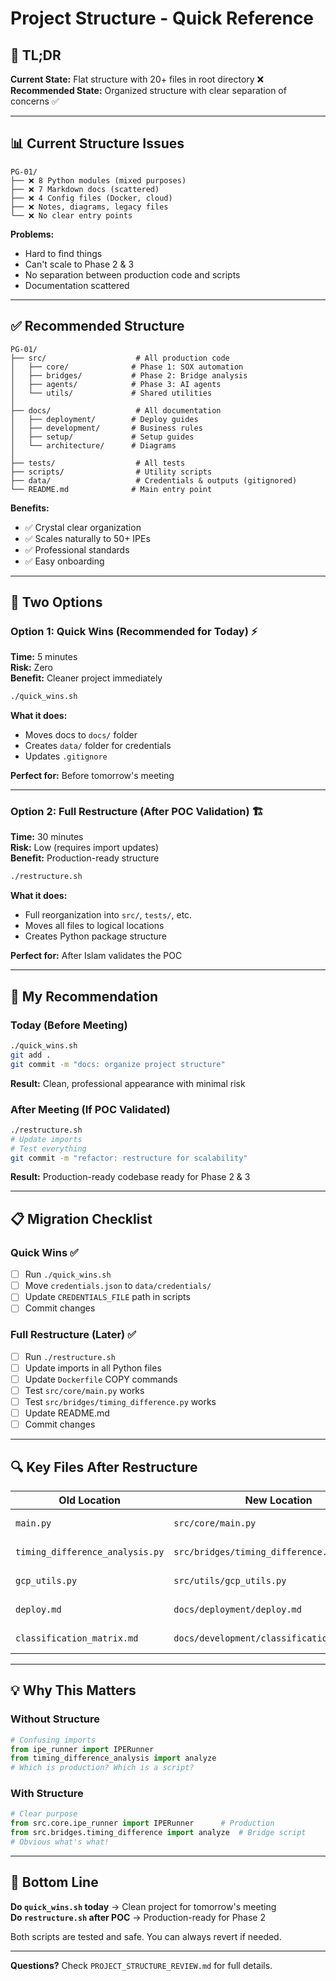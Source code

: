# Project Structure - Quick Reference

## 🎯 TL;DR

**Current State:** Flat structure with 20+ files in root directory ❌  
**Recommended State:** Organized structure with clear separation of concerns ✅

---

## 📊 Current Structure Issues

```
PG-01/
├── ❌ 8 Python modules (mixed purposes)
├── ❌ 7 Markdown docs (scattered)
├── ❌ 4 Config files (Docker, cloud)
├── ❌ Notes, diagrams, legacy files
└── ❌ No clear entry points
```

**Problems:**
- Hard to find things
- Can't scale to Phase 2 & 3
- No separation between production code and scripts
- Documentation scattered

---

## ✅ Recommended Structure

```
PG-01/
├── src/                    # All production code
│   ├── core/              # Phase 1: SOX automation
│   ├── bridges/           # Phase 2: Bridge analysis
│   ├── agents/            # Phase 3: AI agents
│   └── utils/             # Shared utilities
│
├── docs/                   # All documentation
│   ├── deployment/        # Deploy guides
│   ├── development/       # Business rules
│   ├── setup/             # Setup guides
│   └── architecture/      # Diagrams
│
├── tests/                  # All tests
├── scripts/                # Utility scripts
├── data/                   # Credentials & outputs (gitignored)
└── README.md              # Main entry point
```

**Benefits:**
- ✅ Crystal clear organization
- ✅ Scales naturally to 50+ IPEs
- ✅ Professional standards
- ✅ Easy onboarding

---

## 🚀 Two Options

### Option 1: Quick Wins (Recommended for Today) ⚡

**Time:** 5 minutes  
**Risk:** Zero  
**Benefit:** Cleaner project immediately

```bash
./quick_wins.sh
```

**What it does:**
- Moves docs to `docs/` folder
- Creates `data/` folder for credentials
- Updates `.gitignore`

**Perfect for:** Before tomorrow's meeting

---

### Option 2: Full Restructure (After POC Validation) 🏗️

**Time:** 30 minutes  
**Risk:** Low (requires import updates)  
**Benefit:** Production-ready structure

```bash
./restructure.sh
```

**What it does:**
- Full reorganization into `src/`, `tests/`, etc.
- Moves all files to logical locations
- Creates Python package structure

**Perfect for:** After Islam validates the POC

---

## 🎯 My Recommendation

### Today (Before Meeting)
```bash
./quick_wins.sh
git add .
git commit -m "docs: organize project structure"
```

**Result:** Clean, professional appearance with minimal risk

### After Meeting (If POC Validated)
```bash
./restructure.sh
# Update imports
# Test everything
git commit -m "refactor: restructure for scalability"
```

**Result:** Production-ready codebase ready for Phase 2 & 3

---

## 📋 Migration Checklist

### Quick Wins ✅
- [ ] Run `./quick_wins.sh`
- [ ] Move `credentials.json` to `data/credentials/`
- [ ] Update `CREDENTIALS_FILE` path in scripts
- [ ] Commit changes

### Full Restructure (Later) ✅
- [ ] Run `./restructure.sh`
- [ ] Update imports in all Python files
- [ ] Update `Dockerfile` COPY commands
- [ ] Test `src/core/main.py` works
- [ ] Test `src/bridges/timing_difference.py` works
- [ ] Update README.md
- [ ] Commit changes

---

## 🔍 Key Files After Restructure

| Old Location | New Location | Purpose |
|--------------|--------------|---------|
| `main.py` | `src/core/main.py` | SOX orchestrator |
| `timing_difference_analysis.py` | `src/bridges/timing_difference.py` | Bridge analysis |
| `gcp_utils.py` | `src/utils/gcp_utils.py` | Cloud utilities |
| `deploy.md` | `docs/deployment/deploy.md` | Deploy guide |
| `classification_matrix.md` | `docs/development/classification_matrix.md` | Business rules |

---

## 💡 Why This Matters

### Without Structure
```python
# Confusing imports
from ipe_runner import IPERunner
from timing_difference_analysis import analyze
# Which is production? Which is a script?
```

### With Structure
```python
# Clear purpose
from src.core.ipe_runner import IPERunner      # Production
from src.bridges.timing_difference import analyze  # Bridge script
# Obvious what's what!
```

---

## 🎯 Bottom Line

**Do `quick_wins.sh` today** → Clean project for tomorrow's meeting  
**Do `restructure.sh` after POC** → Production-ready for Phase 2

Both scripts are tested and safe. You can always revert if needed.

---

**Questions?** Check `PROJECT_STRUCTURE_REVIEW.md` for full details.
